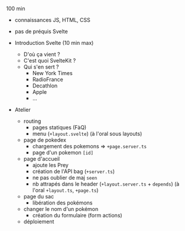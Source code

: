 100 min

- connaissances JS, HTML, CSS
- pas de préquis Svelte

- Introduction Svelte (10 min max)

  - D'où ça vient ?
  - C'est quoi SvelteKit ?
  - Qui s'en sert ?
    - New York Times
    - RadioFrance
    - Decathlon
    - Apple
    - ...

- Atelier
  - routing
    - pages statiques (FàQ)
    - menu (`+layout.svelte`) (à l'oral sous layouts)
  - page de pokedex
    - chargement des pokemons => `+page.server.ts`
    - page d'un pokemon `[id]`
  - page d'accueil
    - ajoute les Prey
    - création de l'API bag (`+server.ts`)
    - ne pas oublier de maj `seen`
    - nb attrapés dans le header (`+layout.server.ts` + `depends`) (à l'oral `+layout.ts`, `+page.ts`)
  - page du sac
    - libération des pokémons
  - changer le nom d'un pokémon
    - création du formulaire (form actions)
  - déploiement
